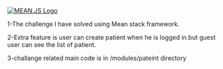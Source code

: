 [![MEAN.JS Logo](http://meanjs.org/img/logo-small.png)](http://meanjs.org/)

1-The challenge I have solved using Mean stack framework.

2-Extra feature is user can create patient when he is logged in.but guest user can see the list of patient.

3-challange related main code is in /modules/pateint directory

